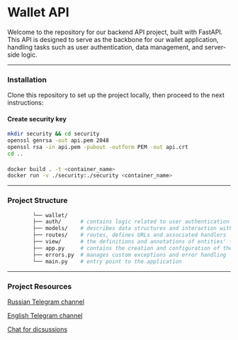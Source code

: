 # Wallet API

Welcome to the repository for our backend API project, built with FastAPI. This API is designed to serve as the backbone for our wallet application, handling tasks such as user authentication, data management, and server-side logic.

---

### Installation

Clone this repository to set up the project locally, then proceed to the next instructions:

#### Create security key
```bash
mkdir security && cd security
openssl genrsa -out api.pem 2048
openssl rsa -in api.pem -pubout -outform PEM -out api.crt
cd ..
```
#### 
```bash
docker build . -t <container_name>
docker run -v ./security:./security <container_name>
```

---

### Project Structure

```bash
	    └── wallet/
        ├── auth/      # contains logic related to user authentication and authorization
        ├── models/    # describes data structures and interaction with the database
        ├── routes/    # routes, defines URLs and associated handlers
        ├── view/      # the definitions and annotations of entities' fields
        ├── app.py     # contains the creation and configuration of the application instance
        ├── errors.py  # manages custom exceptions and error handling
        └── main.py    # entry point to the application

```

---

### Project Resources

[Russian Telegram channel](https://t.me/architecton_tech)

[English Telegram channel](https://t.me/architecton_eu)

[Chat for dicsussions](https://t.me/architec_ton)
